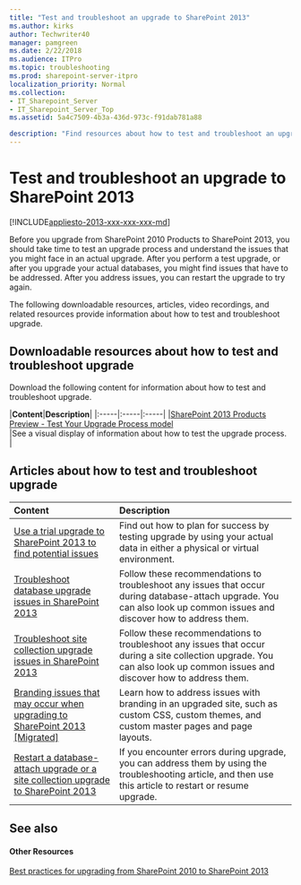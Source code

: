 ```yaml
---
title: "Test and troubleshoot an upgrade to SharePoint 2013"
ms.author: kirks
author: Techwriter40
manager: pamgreen
ms.date: 2/22/2018
ms.audience: ITPro
ms.topic: troubleshooting
ms.prod: sharepoint-server-itpro
localization_priority: Normal
ms.collection:
- IT_Sharepoint_Server
- IT_Sharepoint_Server_Top
ms.assetid: 5a4c7509-4b3a-436d-973c-f91dab781a88

description: "Find resources about how to test and troubleshoot an upgrade from SharePoint 2010 Products to SharePoint 2013."
---
```


# Test and troubleshoot an upgrade to SharePoint 2013

[!INCLUDE[appliesto-2013-xxx-xxx-xxx-md](../includes/appliesto-2013-xxx-xxx-xxx-md.md)] 
  
Before you upgrade from SharePoint 2010 Products to SharePoint 2013, you should take time to test an upgrade process and understand the issues that you might face in an actual upgrade. After you perform a test upgrade, or after you upgrade your actual databases, you might find issues that have to be addressed. After you address issues, you can restart the upgrade to try again.
  
The following downloadable resources, articles, video recordings, and related resources provide information about how to test and troubleshoot upgrade.
  
## Downloadable resources about how to test and troubleshoot upgrade

Download the following content for information about how to test and troubleshoot upgrade.
  
|**Content**|**Description**|
|:-----|:-----|:-----|
|[SharePoint 2013 Products Preview - Test Your Upgrade Process model](https://go.microsoft.com/fwlink/?LinkId=252098) <br/> |See a visual display of information about how to test the upgrade process.  <br/> |
   
## Articles about how to test and troubleshoot upgrade

  
|**Content**|**Description**|
|:-----|:-----|
|[Use a trial upgrade to SharePoint 2013 to find potential issues](http://technet.microsoft.com/library/2b5d3825-adba-4185-84f2-ef59e8110fac%28Office.14%29.aspx) <br/> |Find out how to plan for success by testing upgrade by using your actual data in either a physical or virtual environment.  <br/> |
|[Troubleshoot database upgrade issues in SharePoint 2013](http://technet.microsoft.com/library/8c676788-f2bc-412b-b14e-6e13bee3e130%28Office.14%29.aspx) <br/> |Follow these recommendations to troubleshoot any issues that occur during database-attach upgrade. You can also look up common issues and discover how to address them.  <br/> |
|[Troubleshoot site collection upgrade issues in SharePoint 2013](troubleshoot-site-collection-upgrade-issues-in-sharepoint-2013.md) <br/> |Follow these recommendations to troubleshoot any issues that occur during a site collection upgrade. You can also look up common issues and discover how to address them.  <br/> |
|[Branding issues that may occur when upgrading to SharePoint 2013 [Migrated]](http://technet.microsoft.com/library/ceb3723c-a802-4a3f-8b37-3a97f819e55d%28Office.14%29.aspx) <br/> |Learn how to address issues with branding in an upgraded site, such as custom CSS, custom themes, and custom master pages and page layouts.  <br/> |
|[Restart a database-attach upgrade or a site collection upgrade to SharePoint 2013](restart-a-database-attach-upgrade-or-a-site-collection-upgrade-to-sharepoint-201.md) <br/> |If you encounter errors during upgrade, you can address them by using the troubleshooting article, and then use this article to restart or resume upgrade.  <br/> |
   
## See also

#### Other Resources

[Best practices for upgrading from SharePoint 2010 to SharePoint 2013](best-practices-for-upgrading-from-sharepoint-2010-to-sharepoint-2013.md)

